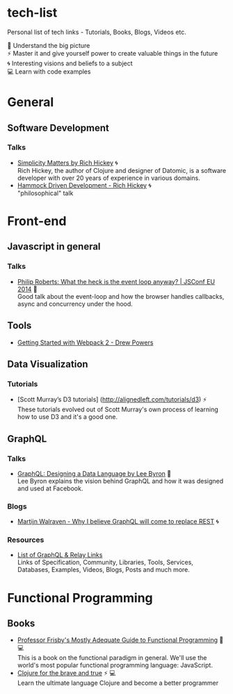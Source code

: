 # tech-list
Personal list of tech links - Tutorials, Books, Blogs, Videos etc.

:foggy: Understand the big picture  
:zap:	Master it and give yourself power to create valuable things in the future  
:cyclone:	Interesting visions and beliefs to a subject  
:computer: Learn with code examples

# General

## Software Development

### Talks
- [Simplicity Matters by Rich Hickey](https://www.youtube.com/watch?v=rI8tNMsozo0) :cyclone:  
Rich Hickey, the author of Clojure and designer of Datomic, is a software developer with over 20 years of experience in various domains.
- [Hammock Driven Development - Rich Hickey](https://www.youtube.com/watch?v=f84n5oFoZBc) :cyclone:  
"philosophical" talk

# Front-end

## Javascript in general

### Talks

- [Philip Roberts: What the heck is the event loop anyway? | JSConf EU 2014](https://youtu.be/8aGhZQkoFbQ) :foggy:  
Good talk about the event-loop and how the browser handles callbacks, async and concurrency under the hood.

## Tools

- [Getting Started with Webpack 2 - Drew Powers](https://blog.madewithenvy.com/getting-started-with-webpack-2-ed2b86c68783#.wbkp6z130)

## Data Visualization

### Tutorials

- [Scott Murray’s D3 tutorials] (http://alignedleft.com/tutorials/d3) :zap:  
These tutorials evolved out of Scott Murray's own process of learning how to use D3 and it's a good one.


## GraphQL

### Talks

- [GraphQL: Designing a Data Language by Lee Byron](https://youtu.be/Oh5oC98ztvI) :foggy:  
Lee Byron explains the vision behind GraphQL and how it was designed and used at Facebook.

### Blogs

- [Martijn Walraven - Why I believe GraphQL will come to replace REST](https://dev.to//reactiveconf/why-i-believe-graphql-will-come-to-replace-rest) :cyclone:

### Resources

- [List of GraphQL & Relay Links](https://github.com/chentsulin/awesome-graphql)  
Links of Specification, Community, Libraries, Tools, Services, Databases, Examples, Videos, Blogs, Posts and much more.

# Functional Programming

## Books

- [Professor Frisby's Mostly Adequate Guide to Functional Programming](https://www.gitbook.com/book/drboolean/mostly-adequate-guide/details) :foggy: :computer:  
This is a book on the functional paradigm in general. We'll use the world's most popular functional programming language: JavaScript.
- [Clojure for the brave and true](http://www.braveclojure.com/foreword/) :zap: :computer:  
Learn the ultimate language Clojure and become a better programmer
